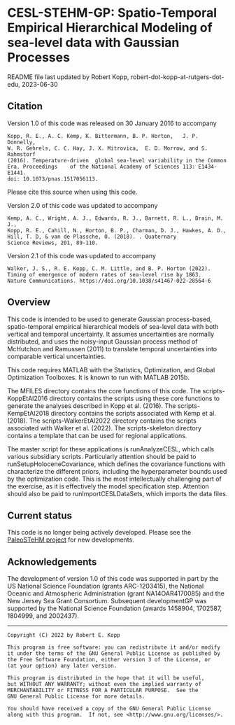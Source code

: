 # CESL-STEHM-GP: Spatio-Temporal Empirical Hierarchical Modeling of sea-level data with Gaussian Processes 

README file last updated by Robert Kopp, robert-dot-kopp-at-rutgers-dot-edu, 2023-06-30

## Citation

Version 1.0 of this code was released on 30 January 2016 to accompany

	Kopp, R. E., A. C. Kemp, K. Bittermann, B. P. Horton, 	J. P. Donnelly,
	W. R. Gehrels, C. C. Hay, J. X. Mitrovica, 	E. D. Morrow, and S. Rahmstorf
	(2016). Temperature-driven 	global sea-level variability in the Common
	Era. Proceedings 	of the National Academy of Sciences 113: E1434-E1441.
	doi: 10.1073/pnas.1517056113.
	
Please cite this source when using this code.

Version 2.0 of this code was updated to accompany

    Kemp, A. C., Wright, A. J., Edwards, R. J., Barnett, R. L., Brain, M. J.,
    Kopp, R. E., Cahill, N., Horton, B. P., Charman, D. J., Hawkes, A. D.,
    Hill, T. D, & van de Plassche, O. (2018). . Quaternary
    Science Reviews, 201, 89-110.
	
Version 2.1 of this code was updated to accompany

    Walker, J. S., R. E. Kopp, C. M. Little, and B. P. Horton (2022).
	Timing of emergence of modern rates of sea-level rise by 1863.
	Nature Communications. https://doi.org/10.1038/s41467-022-28564-6
	
## Overview

This code is intended to be used to generate Gaussian process-based, spatio-temporal empirical hierarchical models of sea-level data with both vertical and temporal uncertainty. It assumes uncertainties are normally distributed, and uses the noisy-input Gaussian process method of McHutchon and Ramussen (2011) to translate temporal uncertainties into comparable vertical uncertainties.    

This code requires MATLAB with the Statistics, Optimization, and Global Optimization Toolboxes. It is known to run with MATLAB 2015b.

The MFILES directory contains the core functions of this code. The scripts-KoppEtAl2016 directory contains the scripts using these core functions to generate the analyses described in Kopp et al. (2016). The scripts-KempEtAl2018 directory contains the scripts associated with Kemp et al. (2018). The scripts-WalkerEtAl2022 directory contains the scripts associated with Walker et al. (2022). The scripts-skeleton directory contains a template that can be used for regional applications.

The master script for these applications is runAnalyzeCESL, which calls various subsidiary scripts. Particularly attention should be paid to runSetupHoloceneCovariance, which defines the covariance functions with characterize the different priors, including the hyperparameter bounds used by the optimization code. This is the most intellectually challenging part of the exercise, as it is effectively the model specification step. Attention should also be paid to runImportCESLDataSets, which imports the data files. 

## Current status

This code is no longer being actively developed. Please see the [PaleoSTeHM project](https://github.com/radical-collaboration/PaleoSTeHM/) for new developments.

## Acknowledgements

The development of version 1.0 of this code was supported in part by the US National Science Foundation (grants ARC-1203415), the National Oceanic and Atmospheric Administration (grant NA14OAR4170085) and the New Jersey Sea Grant Consortium. Subsequent developmentGP was supported by the National Science Foundation (awards 1458904, 1702587, 1804999, and 2002437).

----

    Copyright (C) 2022 by Robert E. Kopp

    This program is free software: you can redistribute it and/or modify
    it under the terms of the GNU General Public License as published by
    the Free Software Foundation, either version 3 of the License, or
    (at your option) any later version.

    This program is distributed in the hope that it will be useful,
    but WITHOUT ANY WARRANTY; without even the implied warranty of
    MERCHANTABILITY or FITNESS FOR A PARTICULAR PURPOSE.  See the
    GNU General Public License for more details.

    You should have received a copy of the GNU General Public License
    along with this program.  If not, see <http://www.gnu.org/licenses/>.
